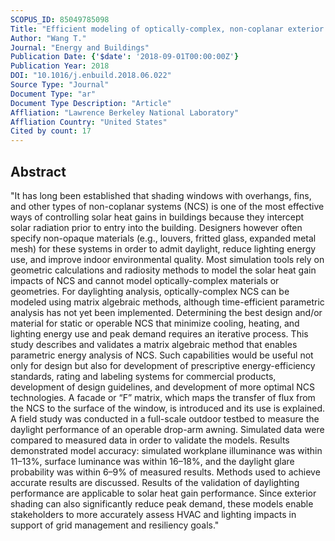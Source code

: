 ```yaml
---
SCOPUS_ID: 85049785098
Title: "Efficient modeling of optically-complex, non-coplanar exterior shading: Validation of matrix algebraic methods"
Author: "Wang T."
Journal: "Energy and Buildings"
Publication Date: {'$date': '2018-09-01T00:00:00Z'}
Publication Year: 2018
DOI: "10.1016/j.enbuild.2018.06.022"
Source Type: "Journal"
Document Type: "ar"
Document Type Description: "Article"
Affliation: "Lawrence Berkeley National Laboratory"
Affliation Country: "United States"
Cited by count: 17
---
```


## Abstract
"It has long been established that shading windows with overhangs, fins, and other types of non-coplanar systems (NCS) is one of the most effective ways of controlling solar heat gains in buildings because they intercept solar radiation prior to entry into the building. Designers however often specify non-opaque materials (e.g., louvers, fritted glass, expanded metal mesh) for these systems in order to admit daylight, reduce lighting energy use, and improve indoor environmental quality. Most simulation tools rely on geometric calculations and radiosity methods to model the solar heat gain impacts of NCS and cannot model optically-complex materials or geometries. For daylighting analysis, optically-complex NCS can be modeled using matrix algebraic methods, although time-efficient parametric analysis has not yet been implemented. Determining the best design and/or material for static or operable NCS that minimize cooling, heating, and lighting energy use and peak demand requires an iterative process. This study describes and validates a matrix algebraic method that enables parametric energy analysis of NCS. Such capabilities would be useful not only for design but also for development of prescriptive energy-efficiency standards, rating and labeling systems for commercial products, development of design guidelines, and development of more optimal NCS technologies. A facade or “F” matrix, which maps the transfer of flux from the NCS to the surface of the window, is introduced and its use is explained. A field study was conducted in a full-scale outdoor testbed to measure the daylight performance of an operable drop-arm awning. Simulated data were compared to measured data in order to validate the models. Results demonstrated model accuracy: simulated workplane illuminance was within 11–13%, surface luminance was within 16–18%, and the daylight glare probability was within 6–9% of measured results. Methods used to achieve accurate results are discussed. Results of the validation of daylighting performance are applicable to solar heat gain performance. Since exterior shading can also significantly reduce peak demand, these models enable stakeholders to more accurately assess HVAC and lighting impacts in support of grid management and resiliency goals."
